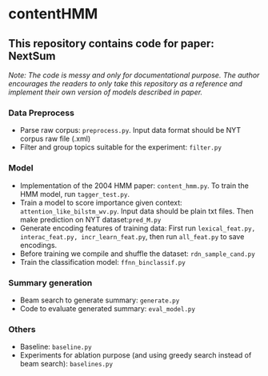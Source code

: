 # contentHMM
## This repository contains code for paper: NextSum
*Note: The code is messy and only for documentational purpose. The author encourages the readers to only take this repository as a reference and implement their own version of models described in paper.*

### Data Preprocess
* Parse raw corpus: `preprocess.py`. Input data format should be NYT corpus raw file (.xml)
* Filter and group topics suitable for the experiment: `filter.py`

### Model
* Implementation of the 2004 HMM paper: `content_hmm.py`. To train the HMM model, run `tagger_test.py`.
* Train a model to score importance given context: `attention_like_bilstm_wv.py`. Input data should be plain txt files. Then make prediction on NYT dataset:`pred_M.py`
* Generate encoding features of training data: First run `lexical_feat.py, interac_feat.py, incr_learn_feat.py`, then run `all_feat.py` to save encodings.
* Before training we compile and shuffle the dataset: `rdn_sample_cand.py`
* Train the classification model: `ffnn_binclassif.py`

### Summary generation
* Beam search to generate summary: `generate.py`
* Code to evaluate generated summary: `eval_model.py`

### Others
* Baseline: `baseline.py`
* Experiments for ablation purpose (and using greedy search instead of beam search): `baselines.py`
